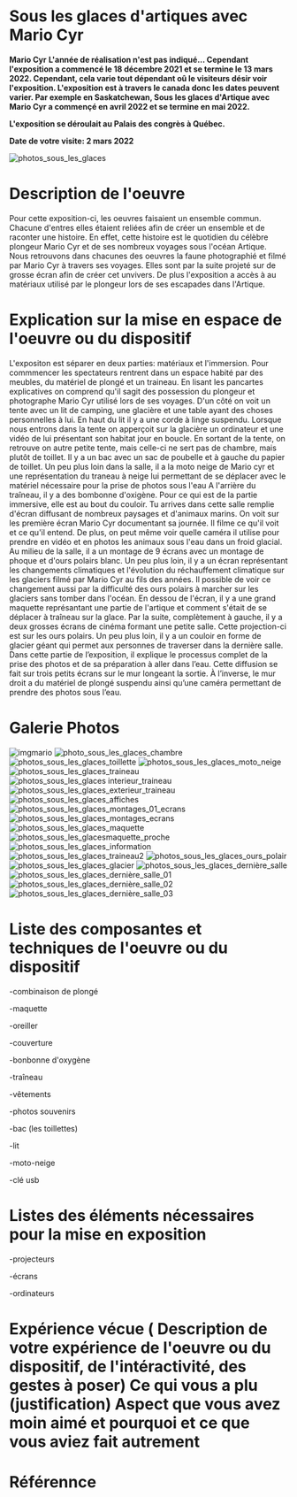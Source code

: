 

# Sous les glaces d'artiques avec Mario Cyr
**Mario Cyr**
**L'année de réalisation n'est pas indiqué... Cependant l'exposition a commencé le 18 décembre 2021 et se termine le 13 mars 2022. Cependant, cela varie tout dépendant oû le visiteurs désir voir l'exposition. L'exposition est à travers le canada donc les dates peuvent varier. Par exemple en Saskatchewan, Sous les glaces d'Artique avec Mario Cyr a commençé en avril 2022 et se termine en mai 2022.**

**L'exposition se déroulait au Palais des congrès à Québec.**

**Date de votre visite: 2 mars 2022**


![photos_sous_les_glaces](https://user-images.githubusercontent.com/89647723/165867523-507b8874-4dc4-4374-ac4f-72b5a03e7e6b.jpg)

# Description de l'oeuvre 

Pour cette exposition-ci, les oeuvres faisaient un ensemble commun. Chacune d'entres elles étaient reliées afin de créer un ensemble et de raconter une histoire. En effet, cette histoire est le quotidien du célèbre plongeur Mario Cyr et de ses nombreux voyages sous l'océan Artique. Nous retrouvons dans chacunes des oeuvres la faune photographié et filmé par Mario Cyr à travers ses voyages. Elles sont par la suite projeté sur de grosse écran afin de créer cet unvivers. De plus l'exposition a accès à au matériaux utilisé par le plongeur lors de ses escapades dans l'Artique.

# Explication sur la mise en espace de l'oeuvre ou du dispositif
L'expositon est séparer en deux parties: matériaux et l'immersion. Pour commmencer les spectateurs rentrent dans un espace habité par des meubles, du matériel de plongé et un traineau. En lisant les pancartes explicatives on comprend qu'il sagit des possession du plongeur et photographe Mario Cyr utilisé lors de ses voyages. D'un côté on voit un tente avec un lit de camping, une glacière et une table ayant des choses personnelles à lui. En haut du lit il y a une corde à  linge suspendu. Lorsque nous entrons dans la tente on apperçoit sur la glacière un ordinateur et une vidéo de lui présentant son habitat jour en boucle. En sortant de la tente, on retrouve on autre petite tente, mais celle-ci ne sert pas de chambre, mais plutôt de toillet. Il y a un bac avec un sac de poubelle et à gauche du papier de toillet. Un peu plus loin dans la salle, il a la moto neige de Mario cyr et une représentation du traneau à neige lui permettant de se déplacer avec le matériel nécessaire pour la prise de photos sous l'eau A l'arrière du traîneau, il y a des bombonne d'oxigène. Pour ce qui est de la partie immersive, elle est au bout du couloir. Tu arrives dans cette salle remplie d'écran diffusant de nombreux paysages et d'animaux marins. On voit sur les première écran Mario Cyr documentant sa journée. Il filme ce qu'il voit et ce qu'il entend. De plus, on peut même voir quelle caméra il utilise pour prendre en vidéo et en photos les animaux sous l'eau dans un froid glacial. Au milieu de la salle, il a un montage de 9 écrans avec un montage de phoque et d'ours polairs blanc. Un peu plus loin, il y a un écran représentant les changements climatiques et l'évolution du réchauffement climatique sur les glaciers filmé par Mario Cyr au fils des années. Il possible de voir ce changement aussi par la difficulté des ours polairs à marcher sur les glaciers sans tomber dans l'océan. En dessou de l'écran, il y a une grand maquette représantant une partie de l'artique et comment s'était de se déplacer à traîneau  sur la glace. Par la suite, complètement à gauche, il y a deux grosses écrans de cinéma formant une petite salle. Cette projection-ci est sur les ours polairs. Un peu plus loin, il y a un couloir en forme de glacier géant qui permet aux personnes de traverser dans la dernière salle. Dans cette partie de l’exposition, il explique le processus complet de la prise des photos et de sa préparation à aller dans l’eau. Cette diffusion se fait sur trois petits écrans sur le mur longeant la sortie. À l’inverse, le mur droit a du matériel de plongé suspendu ainsi qu’une caméra permettant de prendre des photos sous l’eau.

# Galerie Photos


![imgmario](https://user-images.githubusercontent.com/89647723/165867915-9e990675-e71a-431b-bd49-3db228b09bba.png)
![photo_sous_les_glaces_chambre](https://user-images.githubusercontent.com/89647723/165868449-7e7f0458-7731-48db-a402-14cd6a26a3dc.jpg)![photos_sous_les_glaces_toillette](https://user-images.githubusercontent.com/89647723/165868695-edabbfc7-cc39-4072-b399-083729e2e6a1.jpg)
![photos_sous_les_glaces_moto_neige](https://user-images.githubusercontent.com/89647723/165868766-b73a9c10-2aba-4dee-92b0-ffc1eca50cd4.jpg)
![photos_sous_les_glaces_traineau](https://user-images.githubusercontent.com/89647723/165868925-0c44576c-8bca-46c8-9f27-9b9b3bcd1bef.jpg)
![photos_sous_les_glaces interieur_traineau](https://user-images.githubusercontent.com/89647723/165869092-a4c0a8e9-70e8-466c-afaf-4b93ac727607.jpg)
![photos_sous_les_glaces_exterieur_traineau](https://user-images.githubusercontent.com/89647723/165869224-52b07be3-bfa2-46f0-bd52-99a6b8a56b01.jpg)
![photos_sous_les_glaces_affiches](https://user-images.githubusercontent.com/89647723/165869462-e9ddd45f-96b4-4cdb-949f-ef0a3c724a41.jpg)
![photos_sous_les_glaces_montages_01_ecrans](https://user-images.githubusercontent.com/89647723/165869726-083cf046-0cc8-40ec-979d-b8b31c413822.jpg)
![photos_sous_les_glaces_montages_ecrans](https://user-images.githubusercontent.com/89647723/165869809-bcafce9c-7008-4738-824d-e69414e4a559.jpg)
![photos_sous_les_glaces_maquette](https://user-images.githubusercontent.com/89647723/165869931-a9f5c703-9c94-43f0-bd5c-e206929ea808.jpg)
![photos_sous_les_glacesmaquette_proche](https://user-images.githubusercontent.com/89647723/165869933-cae030e7-f9f3-4517-94d5-d7c510d19e8a.jpg)
![photos_sous_les_glaces_information](https://user-images.githubusercontent.com/89647723/165870040-c5110721-9510-4999-be9c-486cacd1ec25.jpg)
![photos_sous_les_glaces_traineau2](https://user-images.githubusercontent.com/89647723/165870048-a72667fc-83a5-4f88-8e0d-92a6b2eac23c.jpg)
![photos_sous_les_glaces_ours_polair](https://user-images.githubusercontent.com/89647723/165870766-e2826bec-c27a-475c-a2ac-475bc940a3e9.jpg)
![photos_sous_les_glaces_glacier](https://user-images.githubusercontent.com/89647723/165870884-5cef643e-0b18-4503-b81b-031ee65d2c20.jpg)
![photos_sous_les_glaces_dernière_salle](https://user-images.githubusercontent.com/89647723/165870885-e222f875-c6c1-421b-8017-efa7b8fd0a42.jpg)
![photos_sous_les_glaces_dernière_salle_01](https://user-images.githubusercontent.com/89647723/165870964-4cdf6c97-c9a8-4deb-a8f0-e9e938459bee.jpg)
![photos_sous_les_glaces_dernière_salle_02](https://user-images.githubusercontent.com/89647723/165870965-c81b54d3-c3ba-4204-a992-36e6b49b11fa.jpg)
![photos_sous_les_glaces_dernière_salle_03](https://user-images.githubusercontent.com/89647723/165871038-810ac7b4-6b69-4e43-9280-147325dcec20.jpg)



# Liste des composantes et techniques de l'oeuvre ou du dispositif 

-combinaison de plongé

-maquette

-oreiller

-couverture

-bonbonne d'oxygène

-traîneau

-vêtements

-photos souvenirs

-bac (les toillettes)

-lit

-moto-neige

-clé usb

# Listes des éléments nécessaires pour la mise en exposition 

-projecteurs

-écrans

-ordinateurs

# Expérience vécue ( Description de votre expérience de l'oeuvre ou du dispositif, de l'intéractivité, des gestes à poser) Ce qui vous a plu (justification) Aspect que vous avez moin aimé et pourquoi et ce que vous aviez fait autrement
# Référennce

#
#
#
#
#
#
#
#
#



